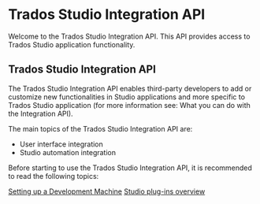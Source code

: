 Trados Studio Integration API
====

Welcome to the Trados Studio Integration API. This API provides access to Trados Studio application functionality.

 Trados Studio Integration API
 -----
The Trados Studio Integration API enables third-party developers to add or customize new functionalities in Studio applications and more specific to Trados Studio application (for more information see: What you can do with the Integration API).

The main topics of the Trados Studio Integration API are:

* User interface integration
* Studio automation integration

Before starting to use the Trados Studio Integration API, it is recommended to read the following topics:

[Setting up a Development Machine](setting_up_a_development_machine.md) 
[Studio plug-ins overview](studio_plugins_overview.md) 